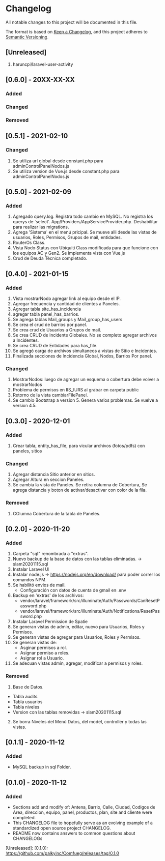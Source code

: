 # Changelog
All notable changes to this project will be documented in this file.

The format is based on [Keep a Changelog](https://keepachangelog.com/en/1.0.0/),
and this project adheres to [Semantic Versioning](https://semver.org/spec/v2.0.0.html).

## [Unreleased]
1. haruncpi/laravel-user-activity

## [0.6.0] - 20XX-XX-XX
### Added
### Changed
### Removed

## [0.5.1] - 2021-02-10
### Changed
1. 	Se utiliza url global desde constant.php para adminControlPanelNodos.js
2.	Se utiliza version de Vue.js desde constant.php para adminControlPanelNodos.js

## [0.5.0] - 2021-02-09
### Added
1. 	Agregado query.log. Registra todo cambio en MySQL. No registra los querys de 'select'. App/Providers/AppServiceProvider.php. Deshabilitar para realizar las migrations.
2.	Agrega 'Sistema' en el menú pricipal. Se mueve alli desde las vistas de usuarios, Roles, Permisos, Grupos de mail, entidades.
3.	RouterOs Class.
4.	Vista Nodo Status con Ubiquiti Class modificada para que funcione con los equipos AC y Gen2. Se implementa vista con Vue.js
5.	Crud de Deuda Técnica completado.

## [0.4.0] - 2021-01-15
### Added
1.	Vista mostrarNodo agregar link al equipo desde el IP.
2.	Agregar frecuencia y cantidad de clientes a Paneles.
3.	Agregar tabla site_has_incidencia
4.	agregar tabla panel_has_barrios.
5.	Se agrega tablas Mail_groups y Mail_group_has_users
6.	Se crea el crud de barrios por panel.
7.	Se crea crud de Usuarios a Grupos de mail.
8.	Se crea CRUD de Incidente Globales. No se completo agregar archivos a Incidentes.
9.	Se crea CRUD de Entidades para has_file.
10.	Se agregó carga de archivos simultaneos a vistas de Sitio e Incidentes.
11.	Finalizada secciones de Incidencia Global, Nodos, Barrios Por panel.


### Changed
1.	MostrarNodos: luego de agregar un esquema o cobertura debe volver a mostrarNodos
2.	Problema de permisos en IIS_IURS al grabar en carpeta public
3.	Retorno de la vista cambiarFilePanel.
4.	Se cambio Bootstrap a version 5. Genera varios problemas. Se vuelve a version 4.5.

## [0.3.0] - 2020-12-01

### Added
1. Crear tabla, entity_has_file, para vicular archivos (fotos/pdfs) con paneles, sitios

### Changed
1. Agregar distancia Sitio anterior en sitios.
2. Agregar Altura en seccion Paneles.
3. Se cambia la vista de Paneles. Se retira columna de Cobertura, Se agrega distancia y boton de activar/desactivar con color de la fila.

### Removed
1. COlumna Cobertura de la tabla de Paneles.

## [0.2.0] - 2020-11-20
### Added
1. Carpeta "sql" renombrada a "extras".
2. Nuevo backup de la base de datos con las tablas eliminadas. -> slam20201115.sql
3. Instalar Laravel UI
4. Instalar node.js -> https://nodejs.org/en/download/ para poder correr los comandos NPM.
5. Se habilitó envios de mail.
	- Configuración con datos de cuenta de gmail en .env
6. Backup en 'extras' de los archivos:
	- vendor/laravel/framework/src/illuminate/Auth/Passwords/CanResetPassword.php
	- vendor/laravel/framework/src/illuminate/Auth/Notifications/ResetPassword.php
7. Instalar Laravel Permission de Spatie
8. Se generan vistas de admin, editar, nuevo para Usuarios, Roles y Permisos.
9. Se generan vistas de agregar para Usuarios, Roles y Permisos.
10. Se generan vistas de:
	- Asginar permisos a rol.
	- Asignar permiso a roles.
	- Asignar rol a Usuario.
11. Se adecuan vistas admin, agregar, modificar a permisos y roles.

### Removed
1. Base de Datos.
  - Tabla audits
  - Tabla usuarios
  - Tabla niveles
  - Version con las tablas removidas -> slam20201115.sql
2. Se borra Niveles del Menú Datos, del model, controller y todas las vistas.
  

## [0.1.1] - 2020-11-12
### Added
- MySQL backup in sql Folder.


## [0.1.0] - 2020-11-12
### Added
- Sections add and modify of: Antena, Barrio, Calle, Ciudad, Codigos de Area, direccion, equipo, panel, productos, plan, site and cliente were completed.
- This CHANGELOG file to hopefully serve as an evolving example of a
  standardized open source project CHANGELOG.
- README now contains answers to common questions about CHANGELOGs

[Unreleased]:
[0.1.0]: https://github.com/palkyinc/Comfueg/releases/tag/0.1.0